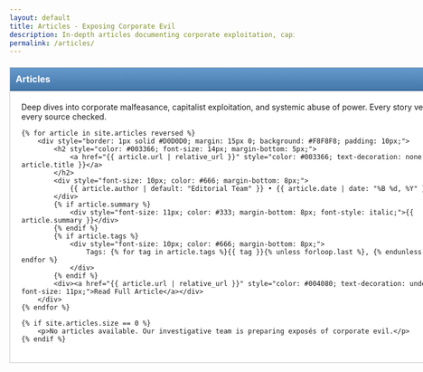 ```yaml
---
layout: default
title: Articles - Exposing Corporate Evil
description: In-depth articles documenting corporate exploitation, capitalist greed, and systemic abuse of power
permalink: /articles/
---
```


<div style="width: 760px; margin: 20px auto; background: #fff; border: 1px solid #CCC; padding: 20px;">
    <div style="background: linear-gradient(#6699CC, #4477AA); color: #fff; padding: 10px; font-weight: bold; font-size: 16px; border-bottom: 1px solid #003366; margin: -20px -20px 20px -20px;">Articles</div>
    <p>Deep dives into corporate malfeasance, capitalist exploitation, and systemic abuse of power. Every story verified, every source checked.</p>
    
    {% for article in site.articles reversed %}
        <div style="border: 1px solid #D0D0D0; margin: 15px 0; background: #F8F8F8; padding: 10px;">
            <h2 style="color: #003366; font-size: 14px; margin-bottom: 5px;">
                <a href="{{ article.url | relative_url }}" style="color: #003366; text-decoration: none;">{{ article.title }}</a>
            </h2>
            <div style="font-size: 10px; color: #666; margin-bottom: 8px;">
                {{ article.author | default: "Editorial Team" }} • {{ article.date | date: "%B %d, %Y" }}
            </div>
            {% if article.summary %}
                <div style="font-size: 11px; color: #333; margin-bottom: 8px; font-style: italic;">{{ article.summary }}</div>
            {% endif %}
            {% if article.tags %}
                <div style="font-size: 10px; color: #666; margin-bottom: 8px;">
                    Tags: {% for tag in article.tags %}{{ tag }}{% unless forloop.last %}, {% endunless %}{% endfor %}
                </div>
            {% endif %}
            <div><a href="{{ article.url | relative_url }}" style="color: #004080; text-decoration: underline; font-size: 11px;">Read Full Article</a></div>
        </div>
    {% endfor %}
    
    {% if site.articles.size == 0 %}
        <p>No articles available. Our investigative team is preparing exposés of corporate evil.</p>
    {% endif %}
</div>